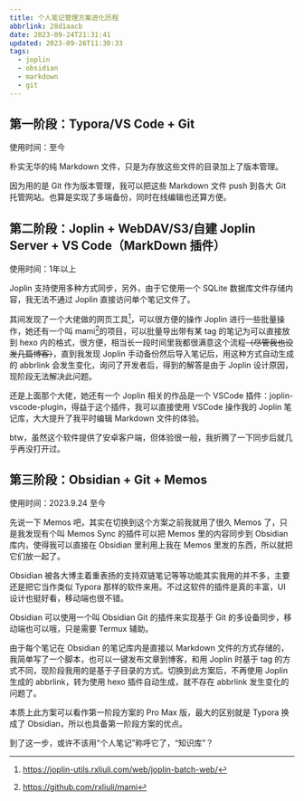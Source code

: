 ```yaml
---
title: 个人笔记管理方案进化历程
abbrlink: 28d1aacb
date: 2023-09-24T21:31:41
updated: 2023-09-26T11:30:33
tags:
  - joplin
  - obsidian
  - markdown
  - git
---
```


## 第一阶段：Typora/VS Code + Git

使用时间：至今

朴实无华的纯 Markdown 文件，只是为存放这些文件的目录加上了版本管理。

因为用的是 Git 作为版本管理，我可以把这些 Markdown 文件 push 到各大 Git 托管网站。也算是实现了多端备份，同时在线编辑也还算方便。

## 第二阶段：Joplin + WebDAV/S3/自建 Joplin Server + VS Code（MarkDown 插件）

使用时间：1年以上

Joplin 支持使用多种方式同步，另外，由于它使用一个 SQLite 数据库文件存储内容，我无法不通过 Joplin 直接访问单个笔记文件了。

其间发现了一个大佬做的网页工具[^1]，可以很方便的操作 Joplin 进行一些批量操作，她还有一个叫 mami[^2]的项目，可以批量导出带有某 tag 的笔记为可以直接放到 hexo 内的格式，很方便，相当长一段时间里我都很满意这个流程~~（尽管我也没发几篇博客）~~，直到我发现 Joplin 手动备份然后导入笔记后，用这种方式自动生成的 abbrlink 会发生变化，询问了开发者后，得到的解答是由于 Joplin 设计原因，现阶段无法解决此问题。

还是上面那个大佬，她还有一个 Joplin 相关的作品是一个 VSCode 插件：joplin-vscode-plugin，得益于这个插件，我可以直接使用 VSCode 操作我的 Joplin 笔记库，大大提升了我平时编辑 Markdown 文件的体验。

btw，虽然这个软件提供了安卓客户端，但体验很一般，我折腾了一下同步后就几乎再没打开过。

## 第三阶段：Obsidian + Git + Memos

使用时间：2023.9.24 至今

先说一下 Memos 吧，其实在切换到这个方案之前我就用了很久 Memos 了，只是我发现有个叫 Memos Sync 的插件可以把 Memos 里的内容同步到 Obsidian 库内，使得我可以直接在 Obsidian 里利用上我在 Memos 里发的东西，所以就把它们放一起了。

Obsidian 被各大博主着重表扬的支持双链笔记等等功能其实我用的并不多，主要还是把它当作类似 Typora 那样的软件来用。不过这软件的插件是真的丰富，UI 设计也挺好看，移动端也很不错。

Obsidian 可以使用一个叫 Obsidian Git 的插件来实现基于 Git 的多设备同步，移动端也可以哦，只是需要 Termux 辅助。

由于每个笔记在 Obsidian 的笔记库内是直接以 Markdown 文件的方式存储的，我简单写了一个脚本，也可以一键发布文章到博客，和用 Joplin 时基于 tag 的方式不同，现阶段我用的是基于子目录的方式。切换到此方案后，不再使用 Joplin 生成的 abbrlink，转为使用 hexo 插件自动生成，就不存在 abbrlink 发生变化的问题了。

本质上此方案可以看作第一阶段方案的 Pro Max 版，最大的区别就是 Typora 换成了 Obsidian，所以也具备第一阶段方案的优点。

到了这一步，或许不该用“个人笔记”称呼它了，“知识库”？

[^1]: <https://joplin-utils.rxliuli.com/web/joplin-batch-web/>
[^2]: <https://github.com/rxliuli/mami>
